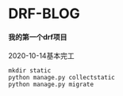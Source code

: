 # DRF-BLOG

#### 我的第一个drf项目

2020-10-14基本完工

```
mkdir static
python manage.py collectstatic
python manage.py migrate
```
